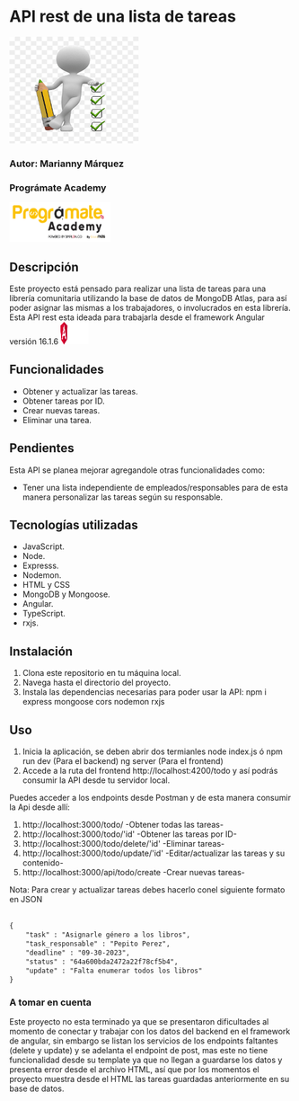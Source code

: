 # API rest de una lista de tareas
<img src='image/todo-list.png' alt="To Do List" width="230" height="190">

### Autor: Marianny Márquez
### Prográmate Academy
<img src='image/programate.png' alt='Logo Prográmate' width="180" height="70">

## Descripción

Este proyecto está pensado para realizar una lista de tareas para una librería comunitaria utilizando la base de datos de MongoDB Atlas, para así poder asignar las mismas a los trabajadores, o involucrados en esta librería.
Esta API rest esta ideada para trabajarla desde el framework Angular versión 16.1.6 <img src='image/Logo angular.png' alt='Logo Angular' width="50" height="40">

## Funcionalidades
- Obtener y actualizar las tareas.
- Obtener tareas por ID.
- Crear nuevas tareas.
- Eliminar una tarea.

## Pendientes
Esta API se planea mejorar agregandole otras funcionalidades como:
- Tener una lista independiente de empleados/responsables para de esta manera personalizar las tareas según su responsable.

## Tecnologías utilizadas
- JavaScript.
- Node.
- Expresss.
- Nodemon.
- HTML y CSS
- MongoDB y Mongoose.
- Angular.
- TypeScript.
- rxjs.

## Instalación
1. Clona este repositorio en tu máquina local.
2. Navega hasta el directorio del proyecto.
3. Instala las dependencias necesarias para poder usar la API:
    npm i express mongoose cors nodemon rxjs

## Uso
1. Inicia la aplicación, se deben abrir dos termianles
node index.js ó npm run dev (Para el backend)
ng server (Para el frontend)
2. Accede a la ruta del frontend http://localhost:4200/todo y así podrás consumir la API desde tu servidor local.

Puedes acceder a los endpoints desde Postman y de esta manera consumir la Api desde allí:

1. http://localhost:3000/todo/ -Obtener todas las tareas-
2. http://localhost:3000/todo/'id' -Obtener las tareas por ID-
3. http://localhost:3000/todo/delete/'id' -Eliminar tareas-
4. http://localhost:3000/todo/update/'id' -Editar/actualizar las tareas y su contenido-
5. http://localhost:3000/api/todo/create -Crear nuevas tareas-

Nota: Para crear y actualizar tareas debes hacerlo conel siguiente formato en JSON

``` 

{
    "task" : "Asignarle género a los libros",
    "task_responsable" : "Pepito Perez",
    "deadline" : "09-30-2023",
    "status" : "64a600bda2472a22f78cf5b4",
    "update" : "Falta enumerar todos los libros"
}

```


### A tomar en cuenta
Este proyecto no esta terminado ya que se presentaron dificultades al momento de conectar y trabajar con los datos del backend en el framework de angular, sin embargo se listan los servicios de los endpoints faltantes (delete y update) y se adelanta el endpoint de post, mas este no tiene funcionalidad desde su template ya que no llegan a guardarse los datos y presenta error desde el archivo HTML, así que por los momentos el proyecto muestra desde el HTML las tareas guardadas anteriormente en su base de datos.

